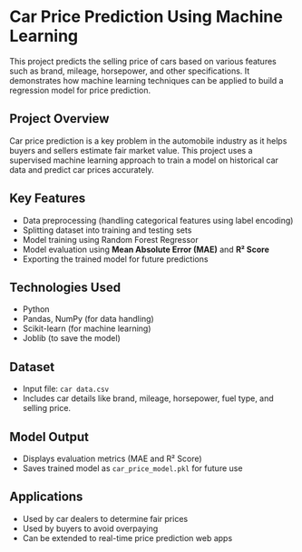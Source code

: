 
# Car Price Prediction Using Machine Learning

This project predicts the selling price of cars based on various features such as brand, mileage, horsepower, and other specifications. It demonstrates how machine learning techniques can be applied to build a regression model for price prediction.

## Project Overview

Car price prediction is a key problem in the automobile industry as it helps buyers and sellers estimate fair market value. This project uses a supervised machine learning approach to train a model on historical car data and predict car prices accurately.

## Key Features

* Data preprocessing (handling categorical features using label encoding)
* Splitting dataset into training and testing sets
* Model training using Random Forest Regressor
* Model evaluation using **Mean Absolute Error (MAE)** and **R² Score**
* Exporting the trained model for future predictions

## Technologies Used

* Python
* Pandas, NumPy (for data handling)
* Scikit-learn (for machine learning)
* Joblib (to save the model)

## Dataset

* Input file: `car data.csv`
* Includes car details like brand, mileage, horsepower, fuel type, and selling price.

## Model Output

* Displays evaluation metrics (MAE and R² Score)
* Saves trained model as `car_price_model.pkl` for future use

## Applications

* Used by car dealers to determine fair prices
* Used by buyers to avoid overpaying
* Can be extended to real-time price prediction web apps
